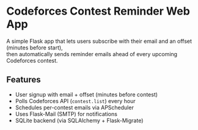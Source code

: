 # Codeforces Contest Reminder Web App

A simple Flask app that lets users subscribe with their email and an offset (minutes before start),  
then automatically sends reminder emails ahead of every upcoming Codeforces contest.

## Features

- User signup with email + offset (minutes before contest)
- Polls Codeforces API (`contest.list`) every hour
- Schedules per-contest emails via APScheduler
- Uses Flask-Mail (SMTP) for notifications
- SQLite backend (via SQLAlchemy + Flask-Migrate)

